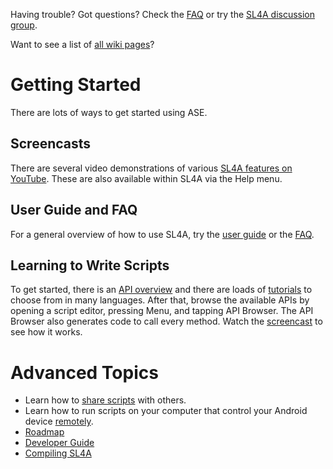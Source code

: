 Having trouble? Got questions? Check the [FAQ](FAQ.md) or try the [SL4A discussion group](http://groups.google.com/group/android-scripting).

Want to see a list of [all wiki pages](http://code.google.com/p/android-scripting/wiki/)?

# Getting Started #

There are lots of ways to get started using ASE.

## Screencasts ##

There are several video demonstrations of various [SL4A features on
YouTube](http://www.youtube.com/user/damonkohler#g/c/07A81E6CE96F158B). These are also available
within SL4A via the Help menu.

## User Guide and FAQ ##

For a general overview of how to use SL4A, try the [user guide](UserGuide.md) or the [FAQ](FAQ.md).

## Learning to Write Scripts ##

To get started, there is an [API overview](AndroidFacadeAPI.md) and there are loads of
[tutorials](Tutorials.md) to choose from in many languages. After that, browse the available APIs
by opening a script editor, pressing Menu, and tapping API Browser. The API Browser also generates
code to call every method. Watch the [screencast](http://www.youtube.com/watch?v=4bsbzLEEdQs) to
see how it works.

# Advanced Topics #
  * Learn how to [share scripts](SharingScripts.md) with others.
  * Learn how to run scripts on your computer that control your Android device [remotely](RemoteControl.md).
  * [Roadmap](Roadmap.md)
  * [Developer Guide](DeveloperGuide.md)
  * [Compiling SL4A](CompilingASE.md)

<!---
 vi: ft=markdown:et:fdm=marker
 -->
